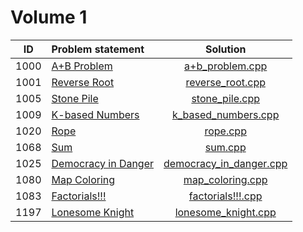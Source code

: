# Volume 1

|  ID  |                         Problem statement                                |                       Solution                       |
|:----:|:-------------------------------------------------------------------------|:----------------------------------------------------:|
| 1000 | [A+B Problem](http://acm.timus.ru/problem.aspx?space=1&num=1000)         | [a+b_problem.cpp](./a+b_problem.cpp)                 |
| 1001 | [Reverse Root](http://acm.timus.ru/problem.aspx?space=1&num=1001)        | [reverse_root.cpp](./reverse_root.cpp)               |
| 1005 | [Stone Pile](http://acm.timus.ru/problem.aspx?space=1&num=1005)          | [stone_pile.cpp](./stone_pile.cppp)                  |
| 1009 | [K-based Numbers](http://acm.timus.ru/problem.aspx?space=1&num=1009)     | [k_based_numbers.cpp](./k_based_numbers.cpp)         |
| 1020 | [Rope](http://acm.timus.ru/problem.aspx?space=1&num=1020)                | [rope.cpp](./rope.cpp)                               |
| 1068 | [Sum](http://acm.timus.ru/problem.aspx?space=1&num=1068)                 | [sum.cpp](./sum.cpp)                                 |
| 1025 | [Democracy in Danger](http://acm.timus.ru/problem.aspx?space=1&num=1025) | [democracy_in_danger.cpp](./democracy_in_danger.cpp) |
| 1080 | [Map Coloring](http://acm.timus.ru/problem.aspx?space=1&num=1080)        | [map_coloring.cpp](./map_coloring.cpp)               |
| 1083 | [Factorials!!!](http://acm.timus.ru/problem.aspx?space=1&num=1083)       | [factorials!!!.cpp](./factorials!!!.cpp)             |
| 1197 | [Lonesome Knight](http://acm.timus.ru/problem.aspx?space=1&num=1197)     | [lonesome_knight.cpp](./lonesome_knight.cpp)         |
